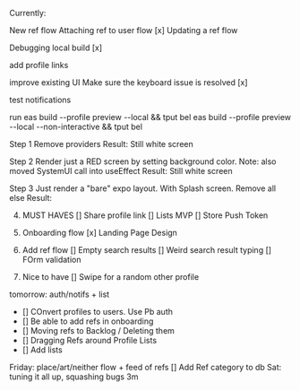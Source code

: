 Currently:

New ref flow
Attaching ref to user flow
[x]
Updating a ref flow

Debugging local build
[x]

add profile links

improve existing UI
Make sure the keyboard issue is resolved
[x]

test notifications

run
eas build --profile preview --local && tput bel
eas build --profile preview --local --non-interactive && tput bel

Step 1 Remove providers
Result: Still white screen

Step 2 Render just a RED screen by setting background color.
Note: also moved SystemUI call into useEffect
Result: Still white screen

Step 3
Just render a "bare" expo layout. With Splash screen. Remove all else
Result:

4. MUST HAVES
   [] Share profile link
   [] Lists MVP
   [] Store Push Token

1. Onboarding flow
   [x] Landing Page Design
1. Add ref flow
   [] Empty search results
   [] Weird search result typing
   [] FOrm validation
1. Nice to have
   [] Swipe for a random other profile

tomorrow: auth/notifs + list

- [] COnvert profiles to users. Use Pb auth
- [] Be able to add refs in onboarding
- [] Moving refs to Backlog / Deleting them
- [] Dragging Refs around Profile
  Lists
- [] Add lists

Friday: place/art/neither flow + feed of refs
[] Add Ref category to db
Sat: tuning it all up, squashing bugs
3m
